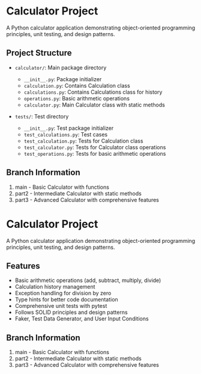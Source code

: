 # Calculator Project

A Python calculator application demonstrating object-oriented programming principles, unit testing, and design patterns.

## Project Structure

- `calculator/`: Main package directory
  - `__init__.py`: Package initializer
  - `calculation.py`: Contains Calculation class
  - `calculations.py`: Contains Calculations class for history
  - `operations.py`: Basic arithmetic operations
  - `calculator.py`: Main Calculator class with static methods

- `tests/`: Test directory
  - `__init__.py`: Test package initializer
  - `test_calculations.py`: Test cases
  - `test_calculation.py`: Tests for Calculation class
   - `test_calculator.py`: Tests for Calculator class operations
  - `test_operations.py`: Tests for basic arithmetic operations

## Branch Information

1. main - Basic Calculator with functions
2. part2 - Intermediate Calculator with static methods
3. part3 - Advanced Calculator with comprehensive features
# Calculator Project

A Python calculator application demonstrating object-oriented programming principles, unit testing, and design patterns.

## Features

- Basic arithmetic operations (add, subtract, multiply, divide)
- Calculation history management
- Exception handling for division by zero
- Type hints for better code documentation
- Comprehensive unit tests with pytest
- Follows SOLID principles and design patterns
- Faker, Test Data Generator, and User Input Conditions

## Branch Information

1. main - Basic Calculator with functions
2. part2 - Intermediate Calculator with static methods
3. part3 - Advanced Calculator with comprehensive features